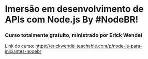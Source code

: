 # Imersão em desenvolvimento de APIs com Node.js By #NodeBR!

### Curso totalmente gratuito, ministrado por Erick Wendel

Link do curso: https://erickwendel.teachable.com/p/node-js-para-iniciantes-nodebr